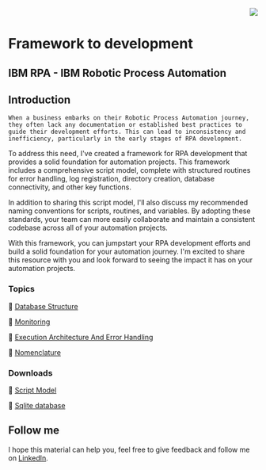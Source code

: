 <p align="right">
   <img src="http://img.shields.io/static/v1?label=STATUS&message=UNDER%20DEVELOPMENT&color=RED&style=for-the-badge"/>
 <!--  <img src="http://img.shields.io/static/v1?label=STATUS&message=CONCLUIDO&color=GREEN&style=for-the-badge"/>-->
</p>

# Framework to development

	
<h2>IBM RPA - IBM Robotic Process Automation</h2> 

## Introduction 

<p align="justify">

	When a business embarks on their Robotic Process Automation journey, they often lack any documentation or established best practices to guide their development efforts. This can lead to inconsistency and inefficiency, particularly in the early stages of RPA development.

To address this need, I've created a framework for RPA development that provides a solid foundation for automation projects. This framework includes a comprehensive script model, complete with structured routines for error handling, log registration, directory creation, database connectivity, and other key functions.

In addition to sharing this script model, I'll also discuss my recommended naming conventions for scripts, routines, and variables. By adopting these standards, your team can more easily collaborate and maintain a consistent codebase across all of your automation projects.

With this framework, you can jumpstart your RPA development efforts and build a solid foundation for your automation journey. I'm excited to share this resource with you and look forward to seeing the impact it has on your automation projects.
	
</p>



### Topics 

:small_blue_diamond: [Database Structure](https://github.com/angeloalves88/IBM-RPA-Script-Template/blob/main/DatabaseStructure.md)

:small_blue_diamond: [Monitoring](https://github.com/angeloalves88/IBM-RPA-Script-Template/blob/main/Monitoring.md)

:small_blue_diamond: [Execution Architecture And Error Handling](https://github.com/angeloalves88/IBM-RPA-Script-Template/blob/main/ExecutionArchitectureAndErrorHandling.md)

:small_blue_diamond: [Nomenclature](https://github.com/angeloalves88/IBM-RPA-Script-Template/blob/main/Nomenclature.md)


### Downloads 

:small_blue_diamond: [Script Model](https://github.com/angeloalves88/IBM-RPA-Script-Template/blob/main/scriptModel.wal)

:small_blue_diamond: [Sqlite database](https://github.com/angeloalves88/IBM-RPA-Script-Template/blob/main/ibmrpa.db)


## Follow me 



I hope this material can help you, feel free to give feedback and follow me on [LinkedIn](https://www.linkedin.com/in/angelo-alves-20985a33/).
	
